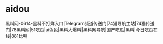 # aidou
黑料网-0614-黑料不打烊入口|Telegram频道传送门|74猫导航主站|74猫传送门|78黑料网|51吃瓜|ai色色|黑料大爆料|黑料网导航|国产吃瓜|黑料|今日吃瓜在线|881比鸭
